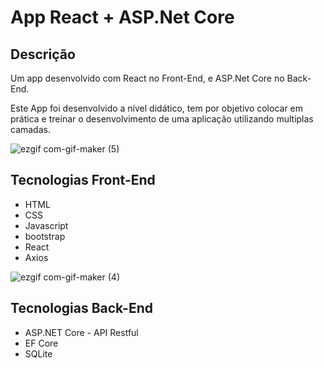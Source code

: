 # App React + ASP.Net Core

## Descrição

Um app desenvolvido com React no Front-End, e ASP.Net Core no Back-End.

Este App foi desenvolvido a nível didático, tem por objetivo colocar em prática e treinar o desenvolvimento de uma aplicação utilizando multiplas camadas.

![ezgif com-gif-maker (5)](https://user-images.githubusercontent.com/77835300/162876896-f30c21a6-619c-4a30-862c-7290e305b1d4.gif)

## Tecnologias Front-End

- HTML
- CSS
- Javascript
- bootstrap
- React
- Axios

![ezgif com-gif-maker (4)](https://user-images.githubusercontent.com/77835300/162876435-6aa2fd3b-db2f-4efc-9ccb-14eecc14c3cf.gif)

## Tecnologias Back-End

- ASP.NET Core - API Restful
- EF Core
- SQLite
